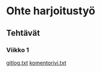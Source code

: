 # Ohte harjoitustyö
## Tehtävät
### Viikko 1
[gitlog.txt](https://github.com/emlyy/ot-harjoitustyo/blob/master/laskarit/viikko1/gitlog.txt)
[komentorivi.txt](https://github.com/emlyy/ot-harjoitustyo/blob/master/laskarit/viikko1/komentorivi.txt)
